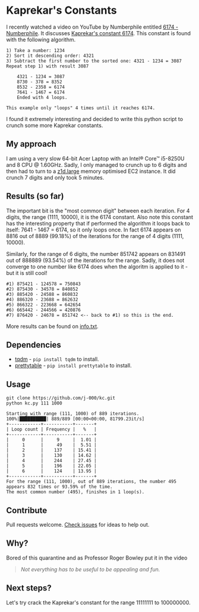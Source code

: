 # Kaprekar's Constants

I recently watched a video on YouTube by Numberphile entitled [6174 - Numberphile](https://www.youtube.com/watch?v=d8TRcZklX_Q).
It discusses [Kaprekar's constant 6174](https://en.wikipedia.org/wiki/6174_(number)). This constant
is found with the following algorithm.

```text
1) Take a number: 1234
2) Sort it descending order: 4321
3) Subtract the first number to the sorted one: 4321 - 1234 = 3087
Repeat step 1) with result 3087

    4321 - 1234 = 3087
    8730 - 378 = 8352
    8532 - 2358 = 6174
    7641 - 1467 = 6174
    Ended with 4 loops.

This example only "loops" 4 times until it reaches 6174.
```

I found it extremely interesting and decided to write this python script to crunch some more
Kaprekar constants.

## My approach 
I am using a very slow 64-bit Acer Laptop with an Intel® Core™ i5-8250U and 8 CPU @ 1.60GHz. Sadly, 
I only managed to crunch up to 6 digits and then had to turn to a [z1d.large](https://aws.amazon.com/ec2/instance-types/z1d/) memory optimised EC2 instance.
It did crunch 7 digits and only took 5 minutes.

## Results (so far)
The important bit is the "most common digit" between each iteration. For 4 digits, the range (1111, 10000), it is the 6174 constant. 
Also note this constant has the interesting property that if performed the algorithm it loops
back to itself: 7641 - 1467 = 6174, so it only loops once. In fact 6174 appears on 8816 out of 8889 (99.18%) of the 
iterations for the range of 4 digits (1111, 10000).

Similarly, for the range of 6 digits, the number 851742 appears on 831491 out of 888889 (93.54%)
of the iterations for the range. Sadly, it does not converge to one number like 6174 does when the algoritm 
is applied to it - but it is still cool!

```text
#1) 875421 - 124578 = 750843
#2) 875430 - 34578 = 840852
#3) 885420 - 24588 = 860832
#4) 886320 - 23688 = 862632
#5) 866322 - 223668 = 642654
#6) 665442 - 244566 = 420876
#7) 876420 - 24678 = 851742 <-- back to #1) so this is the end. 
```

More results can be found on [info.txt](https://github.com/j-000/kc/blob/master/info.txt).

## Dependencies
- [tqdm](https://github.com/tqdm/tqdm) - `pip install tqdm` to install.
- [prettytable](https://github.com/jazzband/prettytable) - `pip install prettytable` to install.

## Usage
```text
git clone https://github.com/j-000/kc.git
python kc.py 111 1000

Starting with range (111, 1000) of 889 iterations.
100%|██████████| 889/889 [00:00<00:00, 81799.23it/s]
+------------+-----------+-------+
| Loop count | Frequency |   %   |
+------------+-----------+-------+
|     0      |     9     |  1.01 |
|     1      |     49    |  5.51 |
|     2      |    137    | 15.41 |
|     3      |    130    | 14.62 |
|     4      |    244    | 27.45 |
|     5      |    196    | 22.05 |
|     6      |    124    | 13.95 |
+------------+-----------+-------+
For the range (111, 1000), out of 889 iterations, the number 495 appears 832 times or 93.59% of the time.
The most common number (495), finishes in 1 loop(s).
```

## Contribute
Pull requests welcome. [Check issues](https://github.com/j-000/kc/issues) for ideas to help out.

## Why?
Bored of this quarantine and as Professor Roger Bowley put it in the video 
> _Not everything has to be useful to be appealing and fun._

## Next steps?
Let's try crack the Kaprekar's constant for the range 11111111 to 100000000. 
